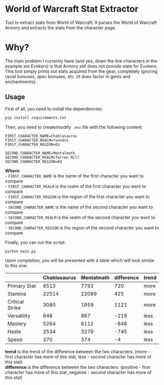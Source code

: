 # World of Warcraft Stat Extractor
Tool to extract stats from World of Warcraft.
It parses the World of Warcraft Armory and extracts the stats from the character page.

# Why?
The main problem I currently have (and yes, down the line characters in the example are Evokers) is that Armory still does not provide stats for Evokers.  
This tool simply prints out stats acquired from the gear, completely ignoring racial bonuses, spec bonuses, etc. (it does factor in gems and enchantments).


## Usage
First of all, you need to install the dependencies:
```bash
pip install requirements.txt
```

Then, you need to create/modify `.env` file with the following content:
```
FIRST_CHARACTER_NAME=Chablasaurus
FIRST_CHARACTER_REALM=Ysondre
FIRST_CHARACTER_REGION=EU

SECOND_CHARACTER_NAME=Mentalmath
SECOND_CHARACTER_REALM=Tarren Mill
SECOND_CHARACTER_REGION=EU
```

**Where:**  
    -   `FIRST_CHARACTER_NAME` is the name of the first character you want to compare  
    -   `FIRST_CHARACTER_REALM` is the realm of the first character you want to compare  
    -   `FIRST_CHARACTER_REGION` is the region of the first character you want to compare  
    -   `SECOND_CHARACTER_NAME` is the name of the second character you want to compare  
    -   `SECOND_CHARACTER_REALM` is the realm of the second character you want to compare  
    -   `SECOND_CHARACTER_REGION` is the region of the second character you want to compare 


Finally, you can run the script:
```
python main.py
```

Upon completion, you will be presented with a table which will look similar to this one:

|                 | Chablasaurus | Mentalmath | difference | trend |
|-----------------|--------------|------------|------------|-------|
| Primary Stat    | 8513         | 7793       | 720        | more  |
| Stamina         | 22514        | 22089      | 425        | more  |
| Critical Strike | 3080         | 1959       | 1121       | more  |
| Versatility     | 648          | 867        | -219       | less  |
| Mastery         | 5264         | 6112       | -848       | less  |
| Haste           | 2534         | 3279       | -745       | less  |
| Speed           | 370          | 374        | -4         | less  |


**trend** is the trend of the difference between the two characters. (more - first character has more of this stat, less - second character has more of this stat)  
**difference** is the difference between the two characters. (positive - first character has more of this stat, negative - second character has more of this stat)
